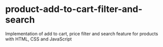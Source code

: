 # product-add-to-cart-filter-and-search
Implementation of add to cart, price filter and search feature for products with HTML, CSS and JavaScript
